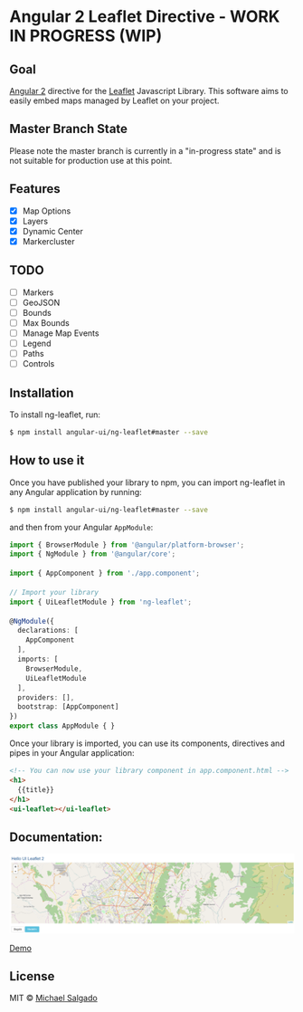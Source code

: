 # Angular 2 Leaflet Directive - WORK IN PROGRESS (WIP)

## Goal

[Angular 2](https://angular.io) directive for the [Leaflet](http://leafletjs.com) Javascript Library. This software aims to easily embed maps managed by Leaflet on your project.

## Master Branch State

Please note the master branch is currently in a "in-progress state" and is not suitable for production use at this point.

## Features

- [x] Map Options
- [x] Layers
- [x] Dynamic Center
- [x] Markercluster

## TODO

- [ ] Markers
- [ ] GeoJSON
- [ ] Bounds
- [ ] Max Bounds
- [ ] Manage Map Events
- [ ] Legend
- [ ] Paths
- [ ] Controls

## Installation

To install ng-leaflet, run:

```bash
$ npm install angular-ui/ng-leaflet#master --save
```

## How to use it

Once you have published your library to npm, you can import ng-leaflet in any Angular application by running:

```bash
$ npm install angular-ui/ng-leaflet#master --save
```

and then from your Angular `AppModule`:

```typescript
import { BrowserModule } from '@angular/platform-browser';
import { NgModule } from '@angular/core';

import { AppComponent } from './app.component';

// Import your library
import { UiLeafletModule } from 'ng-leaflet';

@NgModule({
  declarations: [
    AppComponent
  ],
  imports: [
    BrowserModule,
    UiLeafletModule
  ],
  providers: [],
  bootstrap: [AppComponent]
})
export class AppModule { }
```

Once your library is imported, you can use its components, directives and pipes in your Angular application:

```html
<!-- You can now use your library component in app.component.html -->
<h1>
  {{title}}
</h1>
<ui-leaflet></ui-leaflet>
```

## Documentation:

![UI Leaflet for Angular 2](demo/src/assets/images/ui-leaflet-ng2.png)

[Demo](https://angular-ui.github.io/ng-leaflet/demo/dist/)

## License

MIT © [Michael Salgado](mailto:elesdoar@gmail.com)
